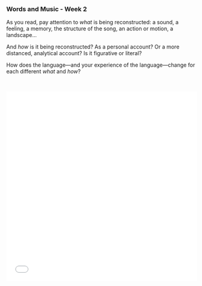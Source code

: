 ### Words and Music - Week 2

As you read, pay attention to *what* is being reconstructed: a sound, a feeling, a memory, the structure of the song, an action or motion, a landscape...

And *how* is it being reconstructed? As a personal account? Or a more distanced, analytical account? Is it figurative or literal?

How does the language&mdash;and your experience of the language&mdash;change for each different *what* and *how*?

<br>

<embed
	src="words_and_music_2.pdf"
	type="application/pdf"
	width="100%"
	height="500px"
/>

